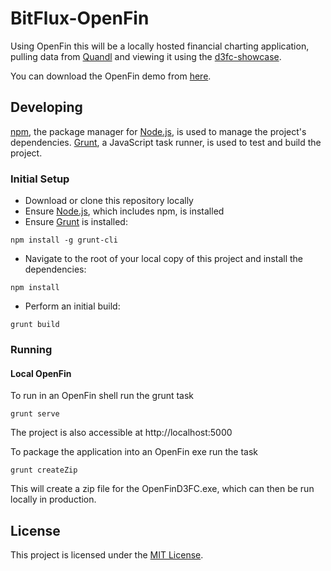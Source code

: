 # BitFlux-OpenFin

Using OpenFin this will be a locally hosted financial charting application, pulling data from [Quandl](https://www.quandl.com/) and viewing it using the [d3fc-showcase](http://scottlogic.github.io/d3fc-showcase/).

You can download the OpenFin demo from [here](http://scottlogic.github.io/bitflux-openfin/bitflux-openfin.zip).

## Developing

[npm](https://www.npmjs.com/), the package manager for [Node.js](https://nodejs.org/), is used to manage the project's dependencies. [Grunt](http://gruntjs.com/), a JavaScript task runner, is used to test and build the project.

### Initial Setup

- Download or clone this repository locally
- Ensure [Node.js](https://nodejs.org/), which includes npm, is installed
- Ensure [Grunt](http://gruntjs.com/getting-started#installing-the-cli) is installed:

```
npm install -g grunt-cli
```

- Navigate to the root of your local copy of this project and install the dependencies:

```
npm install
```

- Perform an initial build:

```
grunt build
```

### Running

#### Local OpenFin

To run in an OpenFin shell run the grunt task

```
grunt serve
```

The project is also accessible at http://localhost:5000
 
To package the application into an OpenFin exe run the task

```
grunt createZip
```

This will create a zip file for the OpenFinD3FC.exe, which can then be run locally in production.


## License

This project is licensed under the [MIT License](http://opensource.org/licenses/MIT).
